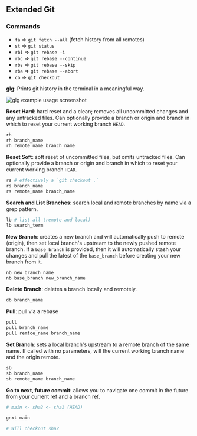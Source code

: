 ## Extended Git

### Commands

- `fa` => `git fetch --all` (fetch history from all remotes)
- `st` => `git status`
- `rbi` => `git rebase -i`
- `rbc` => `git rebase --continue`
- `rbs` => `git rebase --skip`
- `rba` => `git rebase --abort`
- `co` => `git checkout`

**glg**: Prints git history in the terminal in a meaningful way.

![glg example usage screenshot](assets/../glg-example.png)

**Reset Hard**: hard reset and a clean; removes all uncommitted changes and any untracked files. Can optionally provide a branch or origin and branch in which to reset your current working branch `HEAD`.

```bash
rh
rh branch_name
rh remote_name branch_name
```

**Reset Soft**: soft reset of uncommitted files, but omits untracked files. Can optionally provide a branch or origin and branch in which to reset your current working branch `HEAD`.

```bash
rs # effectively a `git checkout .`
rs branch_name
rs remote_name branch_name
```

**Search and List Branches**: search local and remote branches by name via a grep pattern.

```bash
lb # list all (remote and local)
lb search_term
```

**New Branch**: creates a new branch and will automatically push to remote (origin), then set local branch's upstream to the newly pushed remote branch. If a `base_branch` is provided, then it will automatically stash your changes and pull the latest of the `base_branch` before creating your new branch from it.

```bash
nb new_branch_name
nb base_branch new_branch_name
```

**Delete Branch**: deletes a branch locally and remotely.

```bash
db branch_name
```

**Pull**: pull via a rebase

```bash
pull
pull branch_name
pull remtoe_name branch_name
```

**Set Branch**: sets a local branch's upstream to a remote branch of the same name. If called with no parameters, will the current working branch name and the origin remote.

```bash
sb
sb branch_name
sb remote_name branch_name
```

**Go to next, future commit**: allows you to navigate one commit in the future from your current ref and a branch ref.

```bash
# main <- sha2 <- sha1 (HEAD)

gnxt main

# Will checkout sha2
```
